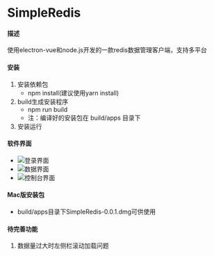 # SimpleRedis

#### 描述
使用electron-vue和node.js开发的一款redis数据管理客户端，支持多平台

#### 安装

1.  安装依赖包
    - npm install(建议使用yarn install)
2.  build生成安装程序
    - npm run build
    - 注：编译好的安装包在 build/apps 目录下
3.  安装运行

#### 软件界面

-    ![登录界面](https://github.com/imsgy/SimpleRedis/tree/master/show/redis1.png)
-    ![数据界面](https://github.com/imsgy/SimpleRedis/tree/master/show/redis2.jpg)
-    ![控制台界面](https://github.com/imsgy/SimpleRedis/tree/master/show/redis3.jpg)

#### Mac版安装包
-   build/apps目录下SimpleRedis-0.0.1.dmg可供使用



#### 待完善功能
1.    数据量过大时左侧栏滚动加载问题
